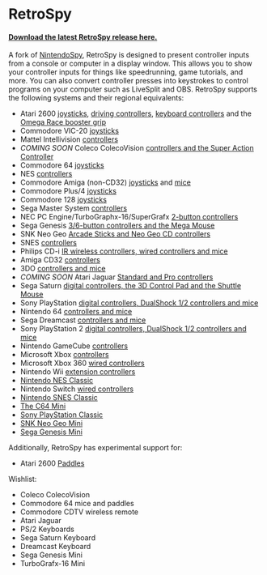 
RetroSpy
======

#### [Download the latest RetroSpy release here.](https://github.com/zoggins/RetroSpy/releases/latest)

A fork of [NintendoSpy](https://github.com/jaburns/NintendoSpy), RetroSpy is designed to present controller inputs from a console or computer in a display window.  This allows you to show your controller inputs for things like speedrunning, game tutorials, and more.  You can also convert controller presses into keystrokes to control programs on your computer such as LiveSplit and OBS.  RetroSpy supports the following systems and their regional equivalents:

 - Atari 2600 [joysticks](https://github.com/zoggins/RetroSpy/wiki/Classic-DB9-Controllers-on-Arduino-Getting-Started), [driving controllers](https://github.com/zoggins/RetroSpy/wiki/Atari-Driving-Controller-on-Arduino-Getting-Started), [keyboard controllers](https://github.com/zoggins/RetroSpy/wiki/Atari-Keyboard-Controller-on-Arduino-Getting-Started) and the [Omega Race booster grip](https://github.com/zoggins/RetroSpy/wiki/Atari-Omega-Race-Booster-Grip-on-Arduino-Getting-Started)
 - Commodore VIC-20 [joysticks](https://github.com/zoggins/RetroSpy/wiki/Classic-DB9-Controllers-on-Arduino-Getting-Started)
 - Mattel Intellivision [controllers](https://github.com/zoggins/RetroSpy/wiki/Intellivision-on-Arduino-Getting-Started)
 - _COMING SOON_ Coleco ColecoVision [controllers and the Super Action Controller](https://github.com/zoggins/RetroSpy/wiki/Coleco-ColecoVision-Controllers-on-Arduino-Getting-Started)
 - Commodore 64 [joysticks](https://github.com/zoggins/RetroSpy/wiki/Classic-DB9-Controllers-on-Arduino-Getting-Started)
 - NES [controllers](https://github.com/zoggins/RetroSpy/wiki/RetroSpy-Hardware-Selection)
 - Commodore Amiga (non-CD32) [joysticks](https://github.com/zoggins/RetroSpy/wiki/Classic-DB9-Controllers-on-Arduino-Getting-Started) and [mice](https://github.com/zoggins/RetroSpy/wiki/Amiga-Mice-on-Arduino-Getting-Started)
 - Commodore Plus/4 [joysticks](https://github.com/zoggins/RetroSpy/wiki/Plus4-on-Arduino-Getting-Started) 
 - Commodore 128 [joysticks](https://github.com/zoggins/RetroSpy/wiki/Classic-DB9-Controllers-on-Arduino-Getting-Started)
 - Sega Master System [controllers](https://github.com/zoggins/RetroSpy/wiki/Classic-DB9-Controllers-on-Arduino-Getting-Started)
 - NEC PC Engine/TurboGraphx-16/SuperGrafx [2-button controllers](https://github.com/zoggins/RetroSpy/wiki/TurboGrafx-16-PC-Engine-on-Arduino-Getting-Started)
 - Sega Genesis [3/6-button controllers and the Mega Mouse](https://github.com/zoggins/RetroSpy/wiki/Genesis-on-Arduino-Getting-Started)
 - SNK Neo Geo [Arcade Sticks and Neo Geo CD controllers](https://github.com/zoggins/RetroSpy/wiki/Neo-Geo-on-Arduino-Getting-Started)
 - SNES [controllers](https://github.com/zoggins/RetroSpy/wiki/RetroSpy-Hardware-Selection)
 - Philips CD-i [IR wireless controllers, wired controllers and mice](https://github.com/zoggins/RetroSpy/wiki/CDi-on-Arduino-Getting-Started)
 - Amiga CD32 [controllers](https://github.com/zoggins/RetroSpy/wiki/Amiga-CD32-on-Teensy-Getting-Started)
 - 3DO [controllers and mice](https://github.com/zoggins/RetroSpy/wiki/3DO-on-Arduino-Getting-Started)
 - _COMING SOON_ Atari Jaguar [Standard and Pro controllers](https://github.com/zoggins/RetroSpy/wiki/Jaguar-on-Arduino-Getting-Started)
 - Sega Saturn [digital controllers, the 3D Control Pad and the Shuttle Mouse](https://github.com/zoggins/RetroSpy/wiki/Saturn-on-Arduino-Getting-Started)
 - Sony PlayStation [digital controllers, DualShock 1/2 controllers and mice](https://github.com/zoggins/RetroSpy/wiki/Playstation-1-&-2-on-Arduino-Getting-Started)
 - Nintendo 64 [controllers and mice](https://github.com/zoggins/RetroSpy/wiki/RetroSpy-Hardware-Selection)
 - Sega Dreamcast [controllers and mice](https://github.com/zoggins/RetroSpy/wiki/Dreamcast-on-Teensy-Getting-Started) 
 - Sony PlayStation 2 [digital controllers, DualShock 1/2 controllers and mice](https://github.com/zoggins/RetroSpy/wiki/Playstation-1-&-2-on-Arduino-Getting-Started)
 - Nintendo GameCube [controllers](https://github.com/zoggins/RetroSpy/wiki/RetroSpy-Hardware-Selection) 
 - Microsoft Xbox [controllers](https://github.com/zoggins/RetroSpy/wiki/RetroSpy-USB-based-Controller-Getting-Started)
 - Microsoft Xbox 360 [wired controllers](https://github.com/zoggins/RetroSpy/wiki/RetroSpy-USB-based-Controller-Getting-Started)
 - Nintendo Wii [extension controllers](https://github.com/zoggins/RetroSpy/wiki/Wii-on-Teensy-Getting-Started)
 - [Nintendo NES Classic](https://github.com/zoggins/RetroSpy/wiki/Wii-on-Teensy-Getting-Started)
 - Nintendo Switch [wired controllers](https://github.com/zoggins/RetroSpy/wiki/RetroSpy-USB-based-Controller-Getting-Started)
 - [Nintendo SNES Classic](https://github.com/zoggins/RetroSpy/wiki/Wii-on-Teensy-Getting-Started)
 - [The C64 Mini](https://github.com/zoggins/RetroSpy/wiki/RetroSpy-USB-based-Controller-Getting-Started)
 - [Sony PlayStation Classic](https://github.com/zoggins/RetroSpy/wiki/RetroSpy-USB-based-Controller-Getting-Started)
 - [SNK Neo Geo Mini](https://github.com/zoggins/RetroSpy/wiki/RetroSpy-USB-based-Controller-Getting-Started)
 - [Sega Genesis Mini](https://github.com/zoggins/RetroSpy/wiki/RetroSpy-USB-based-Controller-Getting-Started)
 
Additionally, RetroSpy has experimental support for:

 - Atari 2600 [Paddles](https://github.com/zoggins/RetroSpy/wiki/Atari-Paddles-on-Arduino-Getting-Started)

Wishlist:

 - Coleco ColecoVision
 - Commodore 64 mice and paddles
 - Commodore CDTV wireless remote
 - Atari Jaguar
 - PS/2 Keyboards
 - Sega Saturn Keyboard
 - Dreamcast Keyboard
 - Sega Genesis Mini
 - TurboGrafx-16 Mini
